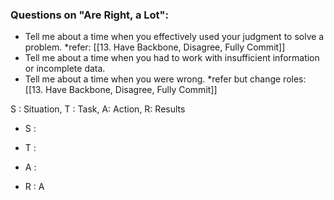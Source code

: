 ### Questions on "Are Right, a Lot":
-   Tell me about a time when you effectively used your judgment to solve a problem. *refer: [[13. Have Backbone, Disagree, Fully Commit]]
-   Tell me about a time when you had to work with insufficient information or incomplete data.
-   Tell me about a time when you were wrong. *refer but change roles: [[13. Have Backbone, Disagree, Fully Commit]]

S : Situation, T : Task, A: Action, R: Results

-   S : 
    
-   T : 
    
-   A : 
    
-   R : A
    